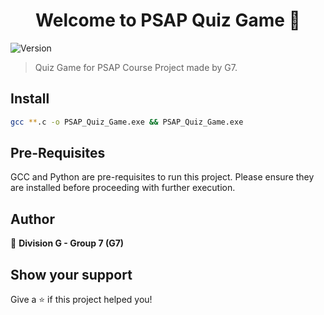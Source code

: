 <h1 align="center">Welcome to PSAP Quiz Game 👋</h1>
<p>
  <img alt="Version" src="https://img.shields.io/badge/version-1.0.0-blue.svg?cacheSeconds=2592000" />
</p>

> Quiz Game for PSAP Course Project made by G7.

## Install

```sh
gcc **.c -o PSAP_Quiz_Game.exe && PSAP_Quiz_Game.exe
```

## Pre-Requisites

GCC and Python are pre-requisites to run this project. Please ensure they are installed before proceeding with further execution.


## Author

👤 **Division G - Group 7 (G7)**


## Show your support

Give a ⭐️ if this project helped you!
